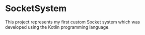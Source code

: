 # SocketSystem

This project represents my first custom Socket system
which was developed using the Kotlin programming language.